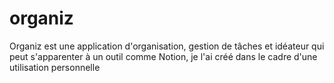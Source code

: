 # organiz
Organiz est une application d'organisation, gestion de tâches et idéateur qui peut s'apparenter à un outil comme Notion, je l'ai créé dans le cadre d'une utilisation personnelle
